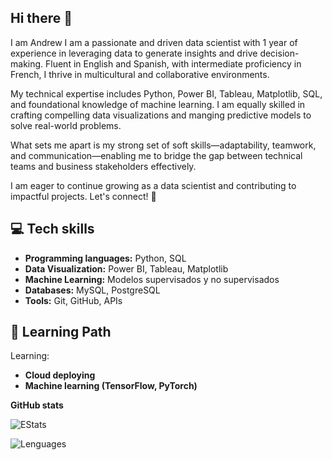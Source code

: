 ## Hi there 👋
I am Andrew I am a passionate and driven data scientist with 1 year of experience in leveraging data to generate insights and drive decision-making. Fluent in English and Spanish, with intermediate proficiency in French, I thrive in multicultural and collaborative environments.

My technical expertise includes Python, Power BI, Tableau, Matplotlib, SQL, and foundational knowledge of machine learning. I am equally skilled in crafting compelling data visualizations and manging predictive models to solve real-world problems.

What sets me apart is my strong set of soft skills—adaptability, teamwork, and communication—enabling me to bridge the gap between technical teams and business stakeholders effectively.

I am eager to continue growing as a data scientist and contributing to impactful projects. Let's connect! 🚀

## 💻 **Tech skills**
- **Programming languages:** Python, SQL  
- **Data Visualization:** Power BI, Tableau, Matplotlib  
- **Machine Learning:** Modelos supervisados y no supervisados  
- **Databases:** MySQL, PostgreSQL  
- **Tools:** Git, GitHub, APIs

## 🌱 **Learning Path**
Learning:  
- **Cloud deploying**  
- **Machine learning (TensorFlow, PyTorch)**  


**GitHub stats**

![EStats](https://github-readme-stats.vercel.app/api?username=skyandrew7&show_icons=true&theme=tokyonight)  

![Lenguages](https://github-readme-stats.vercel.app/api/top-langs/?username=skyandrew7&layout=compact&theme=tokyonight)


<!--
**skyandrew7/skyandrew7** is a ✨ _special_ ✨ repository because its `README.md` (this file) appears on your GitHub profile.

Here are some ideas to get you started:

- 🔭 I’m currently working on ...
- 🌱 I’m currently learning ...
- 👯 I’m looking to collaborate on ...
- 🤔 I’m looking for help with ...
- 💬 Ask me about ...
- 📫 How to reach me: ...
- 😄 Pronouns: ...
- ⚡ Fun fact: ...
-->
